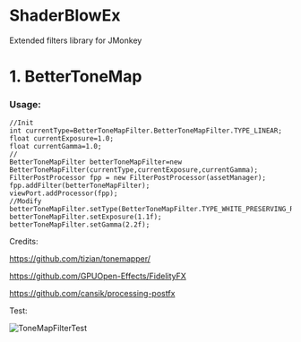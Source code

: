 # ShaderBlowEx
Extended filters library for JMonkey

# 1. BetterToneMap

### Usage:
```
//Init
int currentType=BetterToneMapFilter.BetterToneMapFilter.TYPE_LINEAR;
float currentExposure=1.0;
float currentGamma=1.0;
//
BetterToneMapFilter betterToneMapFilter=new BetterToneMapFilter(currentType,currentExposure,currentGamma);
FilterPostProcessor fpp = new FilterPostProcessor(assetManager);
fpp.addFilter(betterToneMapFilter);
viewPort.addProcessor(fpp);
//Modify
betterToneMapFilter.setType(BetterToneMapFilter.TYPE_WHITE_PRESERVING_REINHARD);
betterToneMapFilter.setExposure(1.1f);
betterToneMapFilter.setGamma(2.2f);
```


Credits:

https://github.com/tizian/tonemapper/

https://github.com/GPUOpen-Effects/FidelityFX

https://github.com/cansik/processing-postfx

Test:

![ToneMapFilterTest](../master/img/BetterToneMapFilter.jpg)
